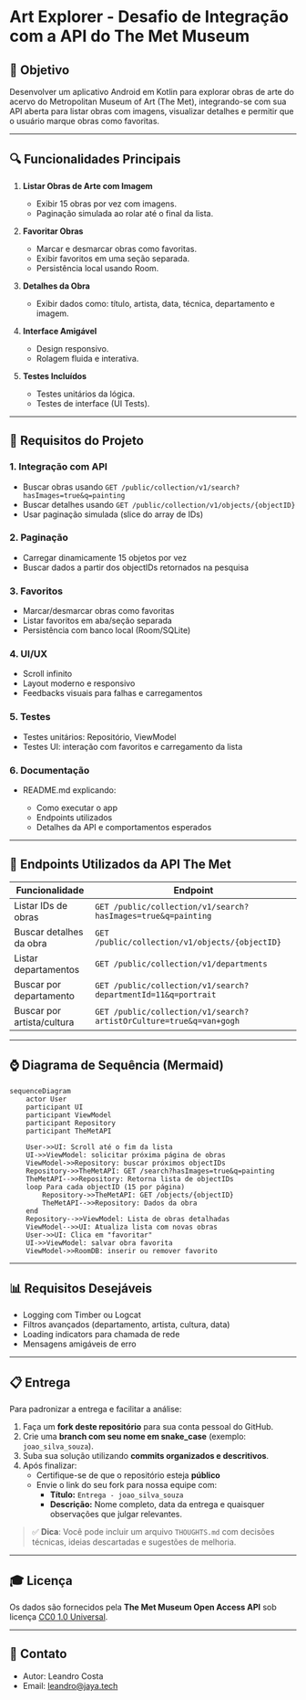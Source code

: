 # Art Explorer - Desafio de Integração com a API do The Met Museum

## 🌟 Objetivo

Desenvolver um aplicativo Android em Kotlin para explorar obras de arte do acervo do Metropolitan Museum of Art (The Met), integrando-se com sua API aberta para listar obras com imagens, visualizar detalhes e permitir que o usuário marque obras como favoritas.

---

## 🔍 Funcionalidades Principais

1. **Listar Obras de Arte com Imagem**

   * Exibir 15 obras por vez com imagens.
   * Paginação simulada ao rolar até o final da lista.

2. **Favoritar Obras**

   * Marcar e desmarcar obras como favoritas.
   * Exibir favoritos em uma seção separada.
   * Persistência local usando Room.

3. **Detalhes da Obra**

   * Exibir dados como: título, artista, data, técnica, departamento e imagem.

4. **Interface Amigável**

   * Design responsivo.
   * Rolagem fluida e interativa.

5. **Testes Incluídos**

   * Testes unitários da lógica.
   * Testes de interface (UI Tests).

---

## 📄 Requisitos do Projeto

### 1. Integração com API

* Buscar obras usando `GET /public/collection/v1/search?hasImages=true&q=painting`
* Buscar detalhes usando `GET /public/collection/v1/objects/{objectID}`
* Usar paginação simulada (slice do array de IDs)

### 2. Paginação

* Carregar dinamicamente 15 objetos por vez
* Buscar dados a partir dos objectIDs retornados na pesquisa

### 3. Favoritos

* Marcar/desmarcar obras como favoritas
* Listar favoritos em aba/seção separada
* Persistência com banco local (Room/SQLite)

### 4. UI/UX

* Scroll infinito
* Layout moderno e responsivo
* Feedbacks visuais para falhas e carregamentos

### 5. Testes

* Testes unitários: Repositório, ViewModel
* Testes UI: interação com favoritos e carregamento da lista

### 6. Documentação

* README.md explicando:

  * Como executar o app
  * Endpoints utilizados
  * Detalhes da API e comportamentos esperados

---

## 🔗 Endpoints Utilizados da API The Met

| Funcionalidade             | Endpoint                                                           |
| -------------------------- | ------------------------------------------------------------------ |
| Listar IDs de obras        | `GET /public/collection/v1/search?hasImages=true&q=painting`       |
| Buscar detalhes da obra    | `GET /public/collection/v1/objects/{objectID}`                     |
| Listar departamentos       | `GET /public/collection/v1/departments`                            |
| Buscar por departamento    | `GET /public/collection/v1/search?departmentId=11&q=portrait`      |
| Buscar por artista/cultura | `GET /public/collection/v1/search?artistOrCulture=true&q=van+gogh` |

---

## ⌚ Diagrama de Sequência (Mermaid)

```mermaid
sequenceDiagram
    actor User
    participant UI
    participant ViewModel
    participant Repository
    participant TheMetAPI

    User->>UI: Scroll até o fim da lista
    UI->>ViewModel: solicitar próxima página de obras
    ViewModel->>Repository: buscar próximos objectIDs
    Repository->>TheMetAPI: GET /search?hasImages=true&q=painting
    TheMetAPI-->>Repository: Retorna lista de objectIDs
    loop Para cada objectID (15 por página)
        Repository->>TheMetAPI: GET /objects/{objectID}
        TheMetAPI-->>Repository: Dados da obra
    end
    Repository-->>ViewModel: Lista de obras detalhadas
    ViewModel-->>UI: Atualiza lista com novas obras
    User->>UI: Clica em "favoritar"
    UI->>ViewModel: salvar obra favorita
    ViewModel->>RoomDB: inserir ou remover favorito
```

---

## 📊 Requisitos Desejáveis

* Logging com Timber ou Logcat
* Filtros avançados (departamento, artista, cultura, data)
* Loading indicators para chamada de rede
* Mensagens amigáveis de erro

---

## 📋 Entrega

Para padronizar a entrega e facilitar a análise:

1. Faça um **fork deste repositório** para sua conta pessoal do GitHub.
2. Crie uma **branch com seu nome em snake_case** (exemplo: `joao_silva_souza`).
3. Suba sua solução utilizando **commits organizados e descritivos**.
4. Após finalizar:
   - Certifique-se de que o repositório esteja **público**
   - Envie o link do seu fork para nossa equipe com:
     - **Título:** `Entrega - joao_silva_souza`
     - **Descrição:** Nome completo, data da entrega e quaisquer observações que julgar relevantes.

> ✅ **Dica**: Você pode incluir um arquivo `THOUGHTS.md` com decisões técnicas, ideias descartadas e sugestões de melhoria.

---

## 🎓 Licença

Os dados são fornecidos pela **The Met Museum Open Access API** sob licença [CC0 1.0 Universal](https://creativecommons.org/publicdomain/zero/1.0/).

---

## 📢 Contato

* Autor: Leandro Costa
* Email: [leandro@jaya.tech](mailto:leandro@jaya.tech)
